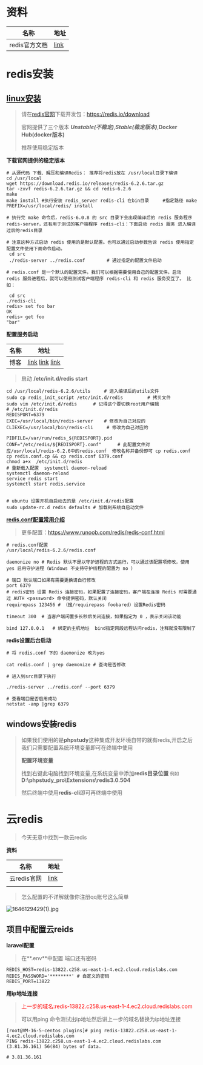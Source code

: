 # 资料

| 名称          | 地址                                           |
| ------------- | ---------------------------------------------- |
| redis官方文档 | [link](http://www.redis.cn/documentation.html) |

#  redis安装

## [linux安装](https://www.runoob.com/redis/redis-install.html)

> 请在[redis官网](https://redis.io/download)下载开发包：https://redis.io/download
>
> 官网提供了三个版本 ***Unstable(不稳定)***,***Stable(稳定版本)***,**Docker Hub(docker版本)**
>
> 推荐使用稳定版本 

**下载官网提供的稳定版本**

```shell
# 从源代码 下载、解压和编译Redis： 推荐将redis放在 /usr/local目录下编译
cd /usr/local
wget https://download.redis.io/releases/redis-6.2.6.tar.gz 
tar -zxvf redis-6.2.6.tar.gz && cd redis-6.2.6
make
make install #执行安装 redis_server redis-cli 在bin目录     #指定路径 make PREFIX=/usr/local/redis/ install

# 执行完 make 命令后，redis-6.0.8 的 src 目录下会出现编译后的 redis 服务程序 redis-server，还有用于测试的客户端程序 redis-cli：下面启动 redis 服务 进入编译过后的redis目录 

# 注意这种方式启动 redis 使用的是默认配置。也可以通过启动参数告诉 redis 使用指定配置文件使用下面命令启动。
 cd src
 ./redis-server ../redis.conf        # 通过指定的配置文件启动

# redis.conf 是一个默认的配置文件。我们可以根据需要使用自己的配置文件。启动 redis 服务进程后，就可以使用测试客户端程序 redis-cli 和 redis 服务交互了。 比如：

 cd src
./redis-cli
redis> set foo bar
OK
redis> get foo
"bar"
```

**配置服务启动**

| 名称 | 地址                                                         |
| ---- | ------------------------------------------------------------ |
| 博客 | [link](http://t.zoukankan.com/murenhui-p-8898238.html) [link](https://blog.csdn.net/u014163312/article/details/123650944) [link](https://blog.csdn.net/x1128559250/article/details/95511171?utm_medium=distribute.pc_relevant.none-task-blog-2~default~baidujs_baidulandingword~default-5-95511171-blog-123650944.pc_relevant_recovery_v2&spm=1001.2101.3001.4242.4&utm_relevant_index=8) |

> 启动 **/etc/init.d/redis start**

```shell
cd /usr/local/redis-6.2.6/utils     # 进入编译后的utils文件
sudo cp redis_init_script /etc/init.d/redis         # 拷贝文件
sudo vim /etc/init.d/redis      # 记得这个要切换root用户编辑
# /etc/init.d/redis 
REDISPORT=6379
EXEC=/usr/local/bin/redis-server    # 修改为自己对应的
CLIEXEC=/usr/local/bin/redis-cli     # 修改为自己对应的

PIDFILE=/var/run/redis_${REDISPORT}.pid
CONF="/etc/redis/${REDISPORT}.conf"      # 此配置文件对应/usr/local/redis-6.2.6中的redis.conf  修改名称并备份即可 cp redis.conf cp redis.conf.cp && cp redis.conf 6379.conf
chmod a+x  /etc/init.d/redis  
# 重新载入配置  systemctl daemon-reload
systemctl daemon-reload
service redis start 
systemctl start redis.service


# ubuntu 设置开机自启动去的是 /etc/init.d/redis配置
sudo update-rc.d redis defaults # 加载到系统自启动文件
```



**[redis.conf配置常用介绍](https://www.runoob.com/redis/redis-conf.html)**

> 更多配置：https://www.runoob.com/redis/redis-conf.html

```shell
# redis.conf配置 
/usr/local/redis-6.2.6/redis.conf

daemonize no # Redis 默认不是以守护进程的方式运行，可以通过该配置项修改，使用 yes 启用守护进程（Windows 不支持守护线程的配置为 no ）

# 端口 默认端口如果有需要更换请自行修改
port 6379
# redis密码 设置 Redis 连接密码，如果配置了连接密码，客户端在连接 Redis 时需要通过 AUTH <password> 命令提供密码，默认关闭
requirepass 123456 # （搜/requirepass foobared）设置Redis密码
	
timeout 300  # 当客户端闲置多长秒后关闭连接，如果指定为 0 ，表示关闭该功能

bind 127.0.0.1   # 绑定的主机地址	bind指定网段远程访问redis，注释就没有限制了
```

**redis设置后台启动**

```shell
# 将 redis.conf 下的 daemonize 改为yes

cat redis.conf | grep daemonize # 查询是否修改

# 进入到src目录下执行

./redis-server ../redis.conf --port 6379

# 查看端口是否启用成功
netstat -anp |grep 6379
```

## windows安装redis

> 如果我们使用的是**phpstudy**这种集成开发环境自带的就有redis,开启之后我们只需要配置系统环境变量即可在终端中使用
>
> **配置环境变量**
>
> 找到右键此电脑找到环境变量,在系统变量中添加**redis目录位置** `例如` **D:\phpstudy_pro\Extensions\redis3.0.504**
>
> 然后终端中使用**redis-cli**即可再终端中使用

# 云redis

> 今天无意中找到一款云redis

**资料**

| 名称        | 地址                               |
| ----------- | ---------------------------------- |
| 云redis官网 | [link](https://app.redislabs.com/) |
|             |                                    |

> 怎么配置的不详解就像你注册qq账号这么简单

![1646129429(1).jpg](https://s2.loli.net/2022/03/01/qhmbrvu21RAToQC.png)

## 项目中配置云reids

**laravel配置**

> 在**.env**中配置 端口还有密码

```shell
REDIS_HOST=redis-13822.c258.us-east-1-4.ec2.cloud.redislabs.com
REDIS_PASSWORD='********' # 自定义的密码
REDIS_PORT=13822
```

**用ip地址连接**

> <font color='red'>上一步的域名:redis-13822.c258.us-east-1-4.ec2.cloud.redislabs.com</font>
>
> 可以用ping 命令测试出ip地址然后讲上一步的域名替换为ip地址连接

```shell
[root@VM-16-5-centos plugins]# ping redis-13822.c258.us-east-1-4.ec2.cloud.redislabs.com
PING redis-13822.c258.us-east-1-4.ec2.cloud.redislabs.com (3.81.36.161) 56(84) bytes of data.

# 3.81.36.161
```

